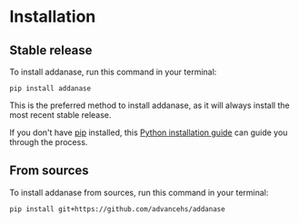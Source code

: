 # Installation

## Stable release

To install addanase, run this command in your terminal:

```
pip install addanase
```

This is the preferred method to install addanase, as it will always install the most recent stable release.

If you don't have [pip](https://pip.pypa.io) installed, this [Python installation guide](http://docs.python-guide.org/en/latest/starting/installation/) can guide you through the process.

## From sources

To install addanase from sources, run this command in your terminal:

```
pip install git+https://github.com/advancehs/addanase
```
